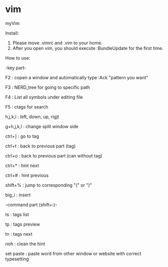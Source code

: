 # vim
myVim

Install:

1. Please move .vimrc and .vim to your home.
2. After you open vim, you should execute :BundleUpdate for the first time.

How to use:

-key part-

F2 : copen a window and automatically type :Ack "pattern you want"

F3 : NERD_tree for going to specific path

F4 : List all symbols under editing file

F5 : ctags for search


h,j,k,l : left, down, up, rigjt

g+h,j,k,l : change split window side


ctrl+] : go to tag

ctrl+t : back to previous part (tag)

ctrl+o : back to previous part (can without tag)

ctrl+* : hint next

ctrl+# : hint previous


shift+% : jump to corresponding "(" or ")"


big_i : insert


-command part (shift+:)-

ts : tags list

tp : tags preview

tn : tags next

noh : clean the hint

set paste : paste word from other window or website with correct typesetting



